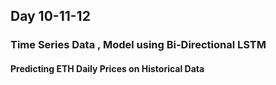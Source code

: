## Day 10-11-12 

### Time Series Data , Model using Bi-Directional LSTM 

#### Predicting ETH Daily Prices on Historical Data 